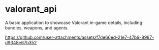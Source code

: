 # valorant_api

A basic application to showcase Valorant in-game details, including bundles, weapons, and agents.



https://github.com/user-attachments/assets/f7de66ed-21e7-47b9-8987-d9348e67b352


